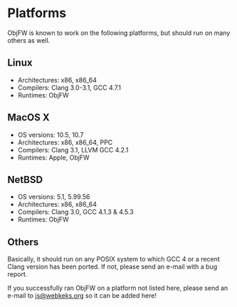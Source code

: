 Platforms
=========

ObjFW is known to work on the following platforms, but should run on many
others as well.


Linux
-----

  * Architectures: x86, x86_64
  * Compilers: Clang 3.0-3.1, GCC 4.7.1
  * Runtimes: ObjFW


MacOS X
-------

  * OS versions: 10.5, 10.7
  * Architectures: x86, x86_64, PPC
  * Compilers: Clang 3.1, LLVM GCC 4.2.1
  * Runtimes: Apple, ObjFW


NetBSD
------

  * OS versions: 5.1, 5.99.56
  * Architectures: x86, x86_64
  * Compilers: Clang 3.0, GCC 4.1.3 & 4.5.3
  * Runtimes: ObjFW


Others
------

Basically, it should run on any POSIX system to which GCC 4 or a recent Clang
version has been ported. If not, please send an e-mail with a bug report.

If you successfully ran ObjFW on a platform not listed here, please send an
e-mail to js@webkeks.org so it can be added here!
